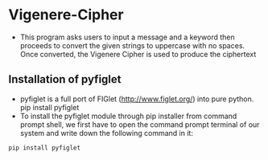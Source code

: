 # Vigenere-Cipher
  - This program asks users to input a message and a keyword then proceeds to convert the given strings to uppercase with no spaces. Once converted, the Vigenere Cipher is used to produce the ciphertext

## Installation of pyfiglet
  - pyfiglet is a full port of FIGlet (http://www.figlet.org/) into pure python.
pip install pyfiglet
  - To install the pyfiglet module through pip installer from command prompt shell, we first have to open the command prompt terminal of our system and write down the following command in it:
```
pip install pyfiglet
```


